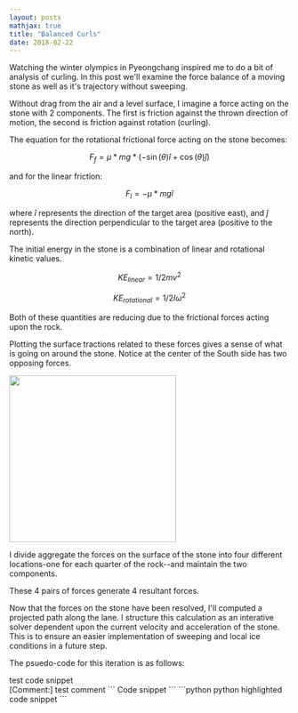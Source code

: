 ```yaml
---
layout: posts
mathjax: true
title: "Balanced Curls"
date: 2018-02-22
---
```



Watching the winter olympics in Pyeongchang inspired me to do a bit of analysis of curling. In this post we'll examine the force balance of a moving stone as well as it's trajectory without sweeping. 

Without drag from the air and a level surface, I imagine a force acting on the stone with 2 components. The first is friction against the thrown direction of motion, the second is friction against rotation (curling). 

The equation for the rotational frictional force acting on the stone becomes:

$$ F_{f} = \mu * mg *(-\sin(\theta)\hat{i} + \cos(\theta)\hat{j}) $$

and for the linear friction:

$$ F_{l} = - \mu * mg \hat{i} $$

where $\hat{i}$ represents the direction of the target area (positive east), and $\hat{j}$ represents the direction perpendicular to the target area (positive to the north).
 
The initial energy in the stone is a combination of linear and rotational kinetic values. 

$$KE_{linear} = 1/2 m v^{2}$$

$$ KE_{rotational} = 1/2 I \omega^{2} $$

Both of these quantities are reducing due to the frictional forces acting upon the rock. 

Plotting the surface tractions related to these forces gives a sense of what is going on around the stone. Notice at the center of the South side has two opposing forces. 

<!-- ![Friction force plot](http://lclemon.github.io/images/Curl_friction.png) -->
<img src="http://lclemon.github.io/images/Curl_friction.png" width="300">

I divide aggregate the forces on the surface of the stone into four different locations-one for each quarter of the rock--and maintain the two components. 

<!-- insert image of forces in 4 locations -->

These 4 pairs of forces generate 4 resultant forces. 

<!-- insert image of resultant forces in 4 locations -->

<!-- compute resultant linear and angular force balances (solve for decleration and direction of motion) -->

Now that the forces on the stone have been resolved, I'll computed a projected path along the lane. I structure this calculation as an interative solver dependent upon the current velocity and acceleration of the stone. This is to ensure an easier implementation of sweeping and local ice conditions in a future step. 

The psuedo-code for this iteration is as follows: 

<div class="language"> test code snippet </div>
[Comment:] test comment
```
Code snippet
```
```python 
python highlighted code snippet
```
